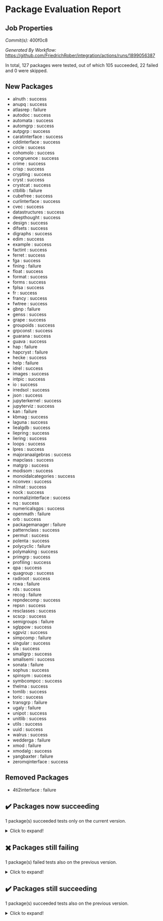 # Package Evaluation Report

## Job Properties

*Commit(s):* 400f0c8

*Generated By Workflow:* https://github.com/FriedrichRober/integration/actions/runs/1899056387

In total, 127 packages were tested, out of which 105 succeeded, 22 failed and 0 were skipped.

## New Packages

- alnuth : success <br>
- anupq : success <br>
- atlasrep : failure <br>
- autodoc : success <br>
- automata : success <br>
- automgrp : success <br>
- autpgrp : success <br>
- caratinterface : success <br>
- cddinterface : success <br>
- circle : success <br>
- cohomolo : success <br>
- congruence : success <br>
- crime : success <br>
- crisp : success <br>
- crypting : success <br>
- cryst : success <br>
- crystcat : success <br>
- ctbllib : failure <br>
- cubefree : success <br>
- curlinterface : success <br>
- cvec : success <br>
- datastructures : success <br>
- deepthought : success <br>
- design : success <br>
- difsets : success <br>
- digraphs : success <br>
- edim : success <br>
- example : success <br>
- factint : success <br>
- ferret : success <br>
- fga : success <br>
- fining : failure <br>
- float : success <br>
- format : success <br>
- forms : success <br>
- fplsa : success <br>
- fr : success <br>
- francy : success <br>
- fwtree : success <br>
- gbnp : failure <br>
- genss : success <br>
- grape : success <br>
- groupoids : success <br>
- grpconst : success <br>
- guarana : success <br>
- guava : success <br>
- hap : failure <br>
- hapcryst : failure <br>
- hecke : success <br>
- help : failure <br>
- idrel : success <br>
- images : success <br>
- intpic : success <br>
- io : success <br>
- irredsol : success <br>
- json : success <br>
- jupyterkernel : success <br>
- jupyterviz : success <br>
- kan : failure <br>
- kbmag : success <br>
- laguna : success <br>
- liealgdb : success <br>
- liepring : success <br>
- liering : success <br>
- loops : success <br>
- lpres : success <br>
- majoranaalgebras : success <br>
- mapclass : success <br>
- matgrp : success <br>
- modisom : success <br>
- monoidalcategories : success <br>
- nconvex : success <br>
- nilmat : success <br>
- nock : success <br>
- normalizinterface : success <br>
- nq : success <br>
- numericalsgps : success <br>
- openmath : failure <br>
- orb : success <br>
- packagemanager : failure <br>
- patternclass : success <br>
- permut : success <br>
- polenta : success <br>
- polycyclic : failure <br>
- polymaking : success <br>
- primgrp : success <br>
- profiling : success <br>
- qpa : success <br>
- quagroup : success <br>
- radiroot : success <br>
- rcwa : failure <br>
- rds : success <br>
- recog : failure <br>
- repndecomp : success <br>
- repsn : success <br>
- resclasses : success <br>
- scscp : success <br>
- semigroups : failure <br>
- sglppow : success <br>
- sgpviz : success <br>
- simpcomp : failure <br>
- singular : success <br>
- sla : success <br>
- smallgrp : success <br>
- smallsemi : success <br>
- sonata : failure <br>
- sophus : success <br>
- spinsym : success <br>
- symbcompcc : success <br>
- thelma : success <br>
- tomlib : success <br>
- toric : success <br>
- transgrp : failure <br>
- ugaly : failure <br>
- unipot : success <br>
- unitlib : success <br>
- utils : success <br>
- uuid : success <br>
- walrus : success <br>
- wedderga : failure <br>
- xmod : failure <br>
- xmodalg : success <br>
- yangbaxter : failure <br>
- zeromqinterface : success <br>
## Removed Packages

- 4ti2interface : failure <br>
## :heavy_check_mark: Packages now succeeding

1 package(s) succeeded tests only on the current version.<details> <summary>Click to expand!</summary>

- agt : changed status from failure to success <br>
</details>

## :heavy_multiplication_x: Packages still failing

1 package(s) failed tests also on the previous version.<details> <summary>Click to expand!</summary>

- ace : failure <br>
</details>

## :heavy_check_mark: Packages still succeeding

1 package(s) succeeded tests also on the previous version.<details> <summary>Click to expand!</summary>

- aclib : success <br>
</details>


